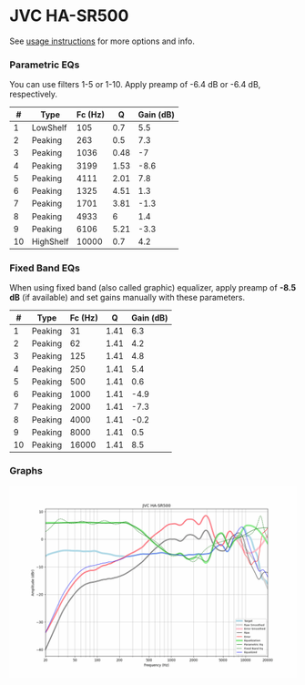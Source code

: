 # JVC HA-SR500
See [usage instructions](https://github.com/jaakkopasanen/AutoEq#usage) for more options and info.

### Parametric EQs
You can use filters 1-5 or 1-10. Apply preamp of -6.4 dB or -6.4 dB, respectively.

|   # | Type      |   Fc (Hz) |    Q |   Gain (dB) |
|-----|-----------|-----------|------|-------------|
|   1 | LowShelf  |       105 | 0.7  |         5.5 |
|   2 | Peaking   |       263 | 0.5  |         7.3 |
|   3 | Peaking   |      1036 | 0.48 |        -7   |
|   4 | Peaking   |      3199 | 1.53 |        -8.6 |
|   5 | Peaking   |      4111 | 2.01 |         7.8 |
|   6 | Peaking   |      1325 | 4.51 |         1.3 |
|   7 | Peaking   |      1701 | 3.81 |        -1.3 |
|   8 | Peaking   |      4933 | 6    |         1.4 |
|   9 | Peaking   |      6106 | 5.21 |        -3.3 |
|  10 | HighShelf |     10000 | 0.7  |         4.2 |

### Fixed Band EQs
When using fixed band (also called graphic) equalizer, apply preamp of **-8.5 dB** (if available) and set gains manually with these parameters.

|   # | Type    |   Fc (Hz) |    Q |   Gain (dB) |
|-----|---------|-----------|------|-------------|
|   1 | Peaking |        31 | 1.41 |         6.3 |
|   2 | Peaking |        62 | 1.41 |         4.2 |
|   3 | Peaking |       125 | 1.41 |         4.8 |
|   4 | Peaking |       250 | 1.41 |         5.4 |
|   5 | Peaking |       500 | 1.41 |         0.6 |
|   6 | Peaking |      1000 | 1.41 |        -4.9 |
|   7 | Peaking |      2000 | 1.41 |        -7.3 |
|   8 | Peaking |      4000 | 1.41 |        -0.2 |
|   9 | Peaking |      8000 | 1.41 |         0.5 |
|  10 | Peaking |     16000 | 1.41 |         8.5 |

### Graphs
![](./JVC%20HA-SR500.png)
